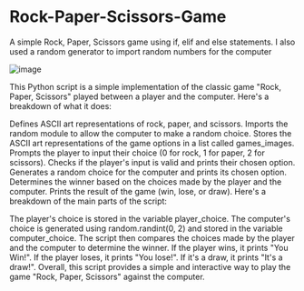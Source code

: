 # Rock-Paper-Scissors-Game
A simple Rock, Paper, Scissors game using if, elif and else statements. I also used a random generator to import random numbers for the computer 

![image](https://github.com/ayocloudi/Rock-Paper-Scissors-Game/assets/126922387/1473bee1-4f75-4c57-9d56-77fdf2ad7084)


This Python script is a simple implementation of the classic game "Rock, Paper, Scissors" played between a player and the computer. Here's a breakdown of what it does:

Defines ASCII art representations of rock, paper, and scissors.
Imports the random module to allow the computer to make a random choice.
Stores the ASCII art representations of the game options in a list called games_images.
Prompts the player to input their choice (0 for rock, 1 for paper, 2 for scissors).
Checks if the player's input is valid and prints their chosen option.
Generates a random choice for the computer and prints its chosen option.
Determines the winner based on the choices made by the player and the computer.
Prints the result of the game (win, lose, or draw).
Here's a breakdown of the main parts of the script:

The player's choice is stored in the variable player_choice.
The computer's choice is generated using random.randint(0, 2) and stored in the variable computer_choice.
The script then compares the choices made by the player and the computer to determine the winner.
If the player wins, it prints "You Win!".
If the player loses, it prints "You lose!".
If it's a draw, it prints "It's a draw!".
Overall, this script provides a simple and interactive way to play the game "Rock, Paper, Scissors" against the computer.
